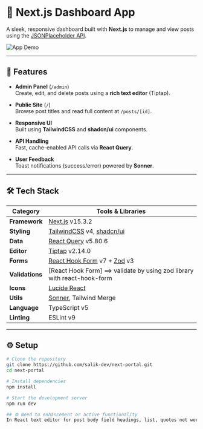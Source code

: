 # 🚀 Next.js Dashboard App

A sleek, responsive dashboard built with **Next.js** to manage and view posts using the [JSONPlaceholder API](https://jsonplaceholder.typicode.com).

![App Demo](https://next-portal-psi.vercel.app/) 

---

## 🔧 Features

- **Admin Panel** (`/admin`)  
  Create, edit, and delete posts using a **rich text editor** (Tiptap).
  
- **Public Site** (`/`)  
  Browse post titles and read full content at `/posts/[id]`.

- **Responsive UI**  
  Built using **TailwindCSS** and **shadcn/ui** components.

- **API Handling**  
  Fast, cache-enabled API calls via **React Query**.

- **User Feedback**  
  Toast notifications (success/error) powered by **Sonner**.

---

## 🛠 Tech Stack

| Category      | Tools & Libraries                                   |
| ------------- | --------------------------------------------------- |
| **Framework** | [Next.js](https://nextjs.org) v15.3.2               |
| **Styling**   | [TailwindCSS](https://tailwindcss.com) v4, [shadcn/ui](https://ui.shadcn.com) |
| **Data**      | [React Query](https://tanstack.com/query/latest) v5.80.6 |
| **Editor**    | [Tiptap](https://tiptap.dev) v2.14.0                |
| **Forms**     | [React Hook Form](https://react-hook-form.com) v7 + [Zod](https://zod.dev) v3 |
| **Validations**     | [React Hook Form] ==> validate by using zod library with react-hook-form |
| **Icons**     | [Lucide React](https://lucide.dev)                  |
| **Utils**     | [Sonner](https://sonner.emilkowal.ski), Tailwind Merge |
| **Language**  | TypeScript v5                                       |
| **Linting**   | ESLint v9                                           |

---

## ⚙️ Setup

```bash
# Clone the repository
git clone https://github.com/salik-dev/next-portal.git
cd next-portal

# Install dependencies
npm install

# Start the development server
npm run dev

## ⚙️ Need to enhancement or active functionality
In React text editor for post body field headings, list, quotes not work

